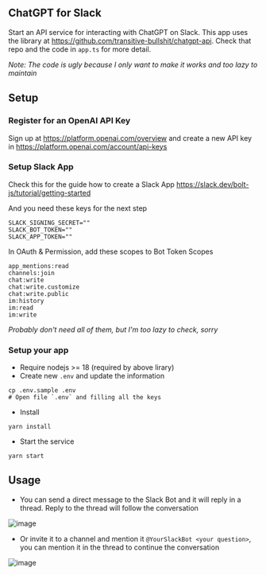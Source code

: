 ChatGPT for Slack
---

Start an API service for interacting with ChatGPT on Slack.
This app uses the library at https://github.com/transitive-bullshit/chatgpt-api. Check that repo and the code in `app.ts` for more detail.

_Note: The code is ugly because I only want to make it works and too lazy to maintain_

## Setup
### Register for an OpenAI API Key
Sign up at https://platform.openai.com/overview and create a new API key in https://platform.openai.com/account/api-keys
### Setup Slack App
Check this for the guide how to create a Slack App https://slack.dev/bolt-js/tutorial/getting-started

And you need these keys for the next step
```
SLACK_SIGNING_SECRET=""
SLACK_BOT_TOKEN=""
SLACK_APP_TOKEN=""
```

In OAuth & Permission, add these scopes to Bot Token Scopes

```
app_mentions:read
channels:join
chat:write
chat:write.customize
chat:write.public
im:history
im:read
im:write
```

_Probably don't need all of them, but I'm too lazy to check, sorry_

### Setup your app
- Require nodejs >= 18 (required by above lirary)
- Create new `.env` and update the information
```
cp .env.sample .env
# Open file `.env` and filling all the keys
```
- Install
```
yarn install
```

- Start the service
```
yarn start
```

## Usage
- You can send a direct message to the Slack Bot and it will reply in a thread. Reply to the thread will follow the conversation

![image](https://user-images.githubusercontent.com/4161828/236397582-53ddcf79-12c1-4fd9-8899-9ff158d612da.png)

- Or invite it to a channel and mention it `@YourSlackBot <your question>`, you can mention it in the thread to continue the conversation

![image](https://user-images.githubusercontent.com/4161828/236398152-d11fcbbc-f2c7-4cc9-8c55-6e38f039f160.png)


